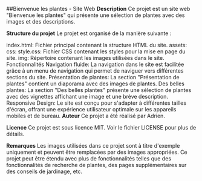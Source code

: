 ##Bienvenue les plantes - Site Web
**Description**
Ce projet est un site web "Bienvenue les plantes" qui présente une sélection de plantes avec des images et des descriptions.

**Structure du projet**
Le projet est organisé de la manière suivante :

index.html: Fichier principal contenant la structure HTML du site.
assets:
css:
style.css: Fichier CSS contenant les styles pour la mise en page du site.
img: Répertoire contenant les images utilisées dans le site.
Fonctionnalités
Navigation fluide: La navigation dans le site est facilitée grâce à un menu de navigation qui permet de naviguer vers différentes sections du site.
Présentation de plantes: La section "Présentation de plantes" contient un diaporama avec des images de plantes.
Des belles plantes: La section "Des belles plantes" présente une sélection de plantes avec des vignettes affichant une image et une brève description.
Responsive Design: Le site est conçu pour s'adapter à différentes tailles d'écran, offrant une expérience utilisateur optimale sur les appareils mobiles et de bureau.
**Auteur**
Ce projet a été réalisé par Adrien.

**Licence**
Ce projet est sous licence MIT. Voir le fichier LICENSE pour plus de détails.

**Remarques**
Les images utilisées dans ce projet sont à titre d'exemple uniquement et peuvent être remplacées par des images appropriées.
Ce projet peut être étendu avec plus de fonctionnalités telles que des fonctionnalités de recherche de plantes, des pages supplémentaires sur des conseils de jardinage, etc.
